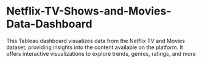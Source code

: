 # Netflix-TV-Shows-and-Movies-Data-Dashboard
This Tableau dashboard visualizes data from the Netflix TV and Movies dataset, providing insights into the content available on the platform. It offers interactive visualizations to explore trends, genres, ratings, and more
